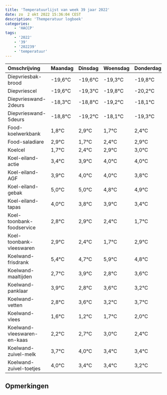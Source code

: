 ```yaml
---
title: 'Temperatuurlijst van week 39 jaar 2022'
date: zo  2 okt 2022 15:36:04 CEST
description: 'Themperatuur logboek'
categories:
    - 'HACCP'
tags:
    - '2022'
    - '39'
    - '202239'
    - 'temperatuur'
---
```

|Omschrijving|Maandag|Dinsdag|Woensdag|Donderdag|Vrijdag|Zaterdag|Zondag|
|:---|:---|:---|:---|:---|:---|:---|:---|
|Diepvriesbak-brood|-19,6°C|-19,6°C|-19,3°C|-19,8°C|-20,2°C|-19,1°C|-20,3°C|
|Diepvriescel|-19,6°C|-19,3°C|-19,8°C|-20,2°C|-19,1°C|-20,3°C|-19,6°C|
|Diepvrieswand-2deurs|-18,3°C|-18,8°C|-19,2°C|-18,1°C|-19,3°C|-18,6°C|-18,1°C|
|Diepvrieswand-5deurs|-18,8°C|-19,2°C|-18,1°C|-19,3°C|-18,6°C|-18,1°C|-18,0°C|
|Food-koelwerkbank|1,8°C|2,9°C|1,7°C|2,4°C|2,9°C|3,0°C|3,0°C|
|Food-saladiare|2,9°C|1,7°C|2,4°C|2,9°C|3,0°C|3,0°C|2,8°C|
|Koelcel|1,7°C|2,4°C|2,9°C|3,0°C|3,0°C|2,8°C|2,9°C|
|Koel-eiland-actie|3,4°C|3,9°C|4,0°C|4,0°C|3,8°C|3,9°C|3,4°C|
|Koel-eiland-AGF|3,9°C|4,0°C|4,0°C|3,8°C|3,9°C|3,4°C|2,7°C|
|Koel-eiland-gebak|5,0°C|5,0°C|4,8°C|4,9°C|4,4°C|3,7°C|4,9°C|
|Koel-eiland-tapas|4,0°C|3,8°C|3,9°C|3,4°C|2,7°C|3,9°C|2,8°C|
|Koel-toonbank-foodservice|2,8°C|2,9°C|2,4°C|1,7°C|2,9°C|1,8°C|2,6°C|
|Koel-toonbank-vleeswaren|2,9°C|2,4°C|1,7°C|2,9°C|1,8°C|2,6°C|2,2°C|
|Koelwand-frisdrank|5,4°C|4,7°C|5,9°C|4,8°C|5,6°C|5,2°C|5,7°C|
|Koelwand-maaltijden|2,7°C|3,9°C|2,8°C|3,6°C|3,2°C|3,7°C|4,0°C|
|Koelwand-panklaar|3,9°C|2,8°C|3,6°C|3,2°C|3,7°C|4,0°C|3,4°C|
|Koelwand-vetten|2,8°C|3,6°C|3,2°C|3,7°C|4,0°C|3,4°C|3,4°C|
|Koelwand-vlees|1,6°C|1,2°C|1,7°C|2,0°C|1,4°C|1,4°C|1,2°C|
|Koelwand-vleeswaren-en-kaas|2,2°C|2,7°C|3,0°C|2,4°C|2,4°C|2,2°C|1,4°C|
|Koelwand-zuivel-melk|3,7°C|4,0°C|3,4°C|3,4°C|3,2°C|2,4°C|4,0°C|
|Koelwand-zuivel-toetjes|4,0°C|3,4°C|3,4°C|3,2°C|2,4°C|4,0°C|3,1°C|

## Opmerkingen


